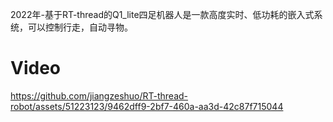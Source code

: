 2022年-基于RT-thread的Q1_lite四足机器人是一款高度实时、低功耗的嵌入式系统，可以控制行走，自动寻物。



# Video
https://github.com/jiangzeshuo/RT-thread-robot/assets/51223123/9462dff9-2bf7-460a-aa3d-42c87f715044

